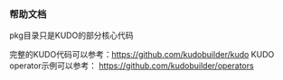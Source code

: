 ### 帮助文档

pkg目录只是KUDO的部分核心代码

完整的KUDO代码可以参考：https://github.com/kudobuilder/kudo
KUDO operator示例可以参考： https://github.com/kudobuilder/operators